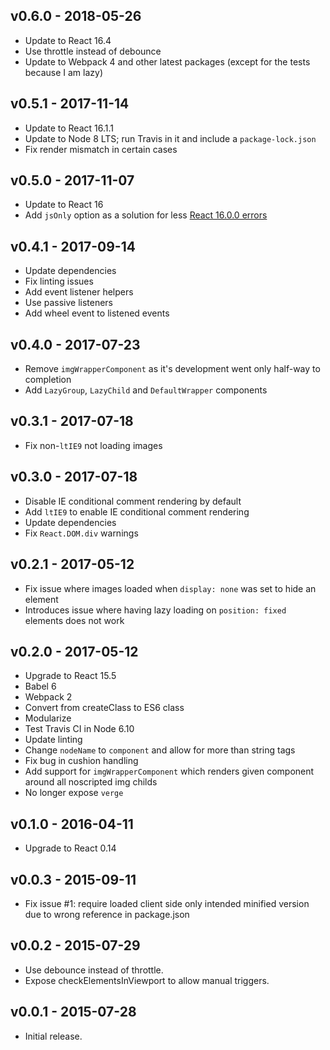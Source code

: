 ## v0.6.0 - 2018-05-26
- Update to React 16.4
- Use throttle instead of debounce
- Update to Webpack 4 and other latest packages (except for the tests because I am lazy)

## v0.5.1 - 2017-11-14
- Update to React 16.1.1
- Update to Node 8 LTS; run Travis in it and include a `package-lock.json`
- Fix render mismatch in certain cases


## v0.5.0 - 2017-11-07
- Update to React 16
- Add `jsOnly` option as a solution for less [React 16.0.0 errors](https://github.com/facebook/react/issues/10993)


## v0.4.1 - 2017-09-14
- Update dependencies
- Fix linting issues
- Add event listener helpers
- Use passive listeners
- Add wheel event to listened events


## v0.4.0 - 2017-07-23
- Remove `imgWrapperComponent` as it's development went only half-way to completion
- Add `LazyGroup`, `LazyChild` and `DefaultWrapper` components


## v0.3.1 - 2017-07-18

- Fix non-`ltIE9` not loading images


## v0.3.0 - 2017-07-18

- Disable IE conditional comment rendering by default
- Add `ltIE9` to enable IE conditional comment rendering
- Update dependencies
- Fix `React.DOM.div` warnings


## v0.2.1 - 2017-05-12

- Fix issue where images loaded when `display: none` was set to hide an element
- Introduces issue where having lazy loading on `position: fixed` elements does not work


## v0.2.0 - 2017-05-12

- Upgrade to React 15.5
- Babel 6
- Webpack 2
- Convert from createClass to ES6 class
- Modularize
- Test Travis CI in Node 6.10
- Update linting
- Change `nodeName` to `component` and allow for more than string tags
- Fix bug in cushion handling
- Add support for `imgWrapperComponent` which renders given component around all noscripted img childs
- No longer expose `verge`


## v0.1.0 - 2016-04-11

- Upgrade to React 0.14


## v0.0.3 - 2015-09-11

- Fix issue #1: require loaded client side only intended minified version due to wrong reference in package.json


## v0.0.2 - 2015-07-29

- Use debounce instead of throttle.
- Expose checkElementsInViewport to allow manual triggers.


## v0.0.1 - 2015-07-28

- Initial release.
